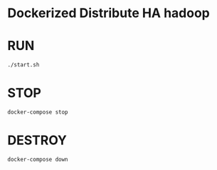 # Dockerized Distribute HA hadoop

# RUN
```
./start.sh
```

# STOP
```
docker-compose stop
```

# DESTROY
```
docker-compose down
```
